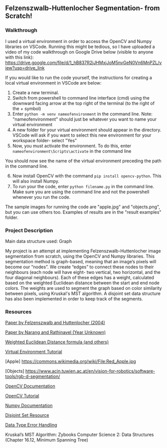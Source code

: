 ## Felzenszwalb-Huttenlocher Segmentation- from Scratch!

### Walkthrough

I used a virtual environment in order to access the OpenCV and Numpy libraries on VSCode. Running this might be tedious, so I have uploaded a video of my code walkthrough on Google Drive below (visible to anyone with this link):
https://drive.google.com/file/d/1_hB837R2jJHMxjJoM5nvGeN0Vn6MnPZL/view?usp=drive_link

If you would like to run the code yourself, the instructions for creating a local virtual environment in VSCode are below:

1. Create a new terminal.
2. Switch from powershell to command line interface (cmd) using the downward facing arrow at the top right of the terminal (to the right of the + symbol)
3. Enter `python -m venv nameofenvironment` in the command line. Note: "nameofenvironment" should just be whatever you want to name your virtual environment
4. A new folder for your virtual environment should appear in the directory. VSCode will ask if you want to select this new environment for your workspace folder- select "Yes"
5. Now, you must activate the environment. To do this, enter `nameofenvironment\Scripts\activate` in the command line

You should now see the name of the virtual environment preceding the path in the command line. 

6. Now install OpenCV with the command `pip install opencv-python`. This will also install Numpy.
7. To run your the code, enter `python filename.py` in the command line. Make sure you are using the command line and not the powershell whenever you run the code.

The sample images for running the code are "apple.jpg" and "objects.png", but you can use others too. Examples of results are in the "result examples" folder.

### Project Description

Main data structure used: Graph

My project is an attempt at implementing Felzenszwalb-Huttenlocher image segmentation from scratch, using the OpenCV and Numpy libraries. This segmentation method is graph-based, meaning that an image’s pixels will become our “nodes”. We create “edges” to connect these nodes to their neighbours (each node will have eight- two vertical, two horizontal, and the four diagonal neighbours). Each of these edges has a weight, calculated based on the weighted Euclidean distance between the start and end node colors. The weights are used to segment the graph based on color similarity between pixels, using Kruskal's MST algorithm. A disjoint set data structure has also been implemented in order to keep track of the segments.

### Resources

[Paper by Felzenszwalb and Huttenlocher (2004)](https://cs.brown.edu/people/pfelzens/papers/seg-ijcv.pdf)

[Paper by Narang and Rathinavel (Year Unknown)](https://www.cs.unc.edu/~sahil/data/Segmentation-Report.pdf)

[Weighted Euclidean Distance formula (and others)](https://www.baeldung.com/cs/compute-similarity-of-colours)

[Virtual Environment Tutorial](https://www.youtube.com/watch?v=fclTFQQvQFQ&t=78s)

[Apple] https://commons.wikimedia.org/wiki/File:Red_Apple.jpg

[Objects] https://www.acin.tuwien.ac.at/en/vision-for-robotics/software-tools/rgb-d-segmentation/

[OpenCV Documentation](https://docs.opencv.org/4.x/index.html)

[OpenCV Tutorial](https://www.geeksforgeeks.org/introduction-to-opencv/)

[Numpy Documentation](https://numpy.org/doc/)

[Disjoint Set Resource](https://takeuforward.org/data-structure/disjoint-set-union-by-rank-union-by-size-path-compression-g-46/)

[Data Type Error Handling ](https://stackoverflow.com/questions/7559595/python-runtimewarning-overflow-encountered-in-long-scalars)

Kruskal’s MST Algorithm: 
Zybooks Computer Science 2: Data Structures (Chapter 16.12, Minimum Spanning Tree)

